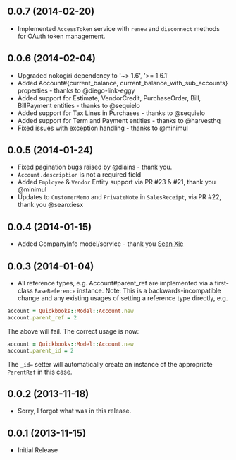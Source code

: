 ## 0.0.7 (2014-02-20)

* Implemented `AccessToken` service with `renew` and `disconnect` methods for OAuth token management.

## 0.0.6 (2014-02-04)

* Upgraded nokogiri dependency to '~> 1.6', '>= 1.6.1'
* Added Account#{current_balance, current_balance_with_sub_accounts} properties - thanks to @diego-link-eggy
* Added support for Estimate, VendorCredit, PurchaseOrder, Bill, BillPayment entities - thanks to @sequielo
* Added support for Tax Lines in Purchases - thanks to @sequielo
* Added support for Term and Payment entities - thanks to @harvesthq
* Fixed issues with exception handling - thanks to @minimul

## 0.0.5 (2014-01-24)

* Fixed pagination bugs raised by @dlains - thank you.
* `Account.description` is not a required field
* Added `Employee` & `Vendor` Entity support via PR #23 & #21, thank you @minimul
* Updates to `CustomerMemo` and `PrivateNote` in `SalesReceipt`, via PR #22, thank you @seanxiesx

## 0.0.4 (2014-01-15)

* Added CompanyInfo model/service - thank you [Sean Xie](https://github.com/seanxiesx)

## 0.0.3 (2014-01-04)

* All reference types, e.g. Account#parent_ref are implemented via a first-class `BaseReference` instance.
Note: This is a backwards-incompatible change and any existing usages of setting a reference type directly, e.g.

```ruby
account = Quickbooks::Model::Account.new
account.parent_ref = 2
```

The above will fail. The correct usage is now:

```ruby
account = Quickbooks::Model::Account.new
account.parent_id = 2
```

The `_id=` setter will automatically create an instance of the appropriate `ParentRef` in this case.

## 0.0.2 (2013-11-18)

* Sorry, I forgot what was in this release.

## 0.0.1 (2013-11-15)

* Initial Release